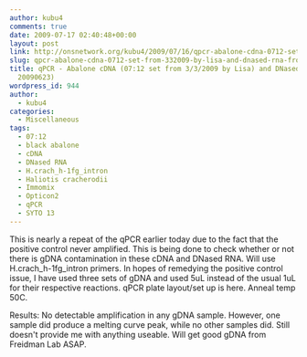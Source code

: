 ```yaml
---
author: kubu4
comments: true
date: 2009-07-17 02:40:48+00:00
layout: post
link: http://onsnetwork.org/kubu4/2009/07/16/qpcr-abalone-cdna-0712-set-from-332009-by-lisa-and-dnased-rna-from-20090623-3/
slug: qpcr-abalone-cdna-0712-set-from-332009-by-lisa-and-dnased-rna-from-20090623-3
title: qPCR - Abalone cDNA (07:12 set from 3/3/2009 by Lisa) and DNased RNA (from
  20090623)
wordpress_id: 944
author:
  - kubu4
categories:
  - Miscellaneous
tags:
  - 07:12
  - black abalone
  - cDNA
  - DNased RNA
  - H.crach_h-1fg_intron
  - Haliotis cracherodii
  - Immomix
  - Opticon2
  - qPCR
  - SYTO 13
---
```


This is nearly a repeat of the qPCR earlier today due to the fact that the positive control never amplified. This is being done to check whether or not there is gDNA contamination in these cDNA and DNased RNA. Will use H.crach_h-1fg_intron primers. In hopes of remedying the positive control issue, I have used three sets of gDNA and used 5uL instead of the usual 1uL for their respective reactions. qPCR plate layout/set up is here. Anneal temp 50C.

Results: No detectable amplification in any gDNA sample. However, one sample did produce a melting curve peak, while no other samples did. Still doesn't provide me with anything useable. Will get good gDNA from Freidman Lab ASAP.

